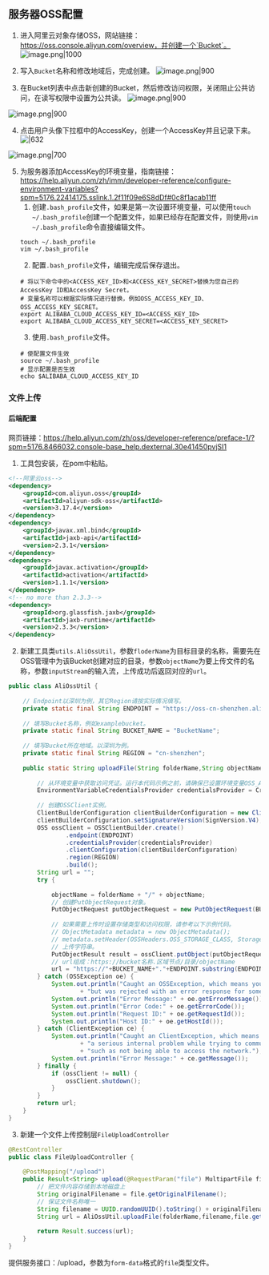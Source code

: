 ## 服务器OSS配置
1. 进入阿里云对象存储OSS，网站链接：https://oss.console.aliyun.com/overview，并创建一个`Bucket`。
![image.png|1000](https://cdn.jsdelivr.net/gh/xuezhaorong/Picgo//Source/fix-dir/picgo/picgo-clipboard-images/2025/03/03/20-02-50-5d8bab29a02ceccf46b531925820a27b-20250303200249-092087.png)

2. 写入`Bucket`名称和修改地域后，完成创建。
![image.png|900](https://cdn.jsdelivr.net/gh/xuezhaorong/Picgo//Source/fix-dir/picgo/picgo-clipboard-images/2025/03/03/20-04-11-f2ae9f360f1623681e9baded778e846e-20250303200411-60edea.png)

3. 在Bucket列表中点击新创建的Bucket，然后修改访问权限，关闭阻止公共访问，在读写权限中设置为公共读。
![image.png|900](https://cdn.jsdelivr.net/gh/xuezhaorong/Picgo//Source/fix-dir/picgo/picgo-clipboard-images/2025/03/03/20-09-36-f5b19005cf0a6a5a7f731515a87830db-20250303200935-e53a87.png)

![image.png|900](https://cdn.jsdelivr.net/gh/xuezhaorong/Picgo//Source/fix-dir/picgo/picgo-clipboard-images/2025/03/03/20-10-26-e73f2d2e8ec3c414977e1cf55e3a3562-20250303201026-0c39bd.png)

4. 点击用户头像下拉框中的AccessKey，创建一个AccessKey并且记录下来。
![|632](https://cdn.jsdelivr.net/gh/xuezhaorong/Picgo//Source/fix-dir/picgo/picgo-clipboard-images/2025/03/03/20-12-08-0f82becf2e291eb80a61d07c6f9daa28-20250303201207-1a73f2.png)

![image.png|700](https://cdn.jsdelivr.net/gh/xuezhaorong/Picgo//Source/fix-dir/picgo/picgo-clipboard-images/2025/03/03/20-14-10-d2eb7bcc8c7ca93f391a93f7aa80469c-20250303201410-eea0e5.png)

5. 为服务器添加AccessKey的环境变量，指南链接：https://help.aliyun.com/zh/imm/developer-reference/configure-environment-variables?spm=5176.22414175.sslink.1.2f11f09e6S8dDf#0c8f1acab11ff
	1. 创建`.bash_profile`文件，如果是第一次设置环境变量，可以使用`touch ~/.bash_profile`创建一个配置文件，如果已经存在配置文件，则使用`vim ~/.bash_profile`命令直接编辑文件。
	```shell
	touch ~/.bash_profile
	vim ~/.bash_profile
	```
	2. 配置`.bash_profile`文件，编辑完成后保存退出。
	```shell
	# 将以下命令中的<ACCESS_KEY_ID>和<ACCESS_KEY_SECRET>替换为您自己的AccessKey ID和AccessKey Secret。
	# 变量名称可以根据实际情况进行替换，例如OSS_ACCESS_KEY_ID、OSS_ACCESS_KEY_SECRET。
	export ALIBABA_CLOUD_ACCESS_KEY_ID=<ACCESS_KEY_ID>
	export ALIBABA_CLOUD_ACCESS_KEY_SECRET=<ACCESS_KEY_SECRET>
	```
	3. 使用`.bash_profile`文件。
	```shell
	# 使配置文件生效
	source ~/.bash_profile
	# 显示配置是否生效
	echo $ALIBABA_CLOUD_ACCESS_KEY_ID
	```

### 文件上传
#### 后端配置
网页链接：https://help.aliyun.com/zh/oss/developer-reference/preface-1/?spm=5176.8466032.console-base_help.dexternal.30e41450pvjSI1
1. 工具包安装，在pom中粘贴。
```xml
<!--阿里云oss-->  
<dependency>  
    <groupId>com.aliyun.oss</groupId>  
    <artifactId>aliyun-sdk-oss</artifactId>  
    <version>3.17.4</version>  
</dependency>  
<dependency>  
    <groupId>javax.xml.bind</groupId>  
    <artifactId>jaxb-api</artifactId>  
    <version>2.3.1</version>  
</dependency>  
<dependency>  
    <groupId>javax.activation</groupId>  
    <artifactId>activation</artifactId>  
    <version>1.1.1</version>  
</dependency>  
<!-- no more than 2.3.3-->  
<dependency>  
    <groupId>org.glassfish.jaxb</groupId>  
    <artifactId>jaxb-runtime</artifactId>  
    <version>2.3.3</version>  
</dependency>
```

2. 新建工具类`utils.AliOssUtil`，参数`floderName`为目标目录的名称，需要先在OSS管理中为该Bucket创建对应的目录，参数`objectName`为要上传文件的名称，参数`inputStream`的输入流，上传成功后返回对应的`url`。
```java
public class AliOssUtil {  
  
    // Endpoint以深圳为例，其它Region请按实际情况填写。  
    private static final String ENDPOINT = "https://oss-cn-shenzhen.aliyuncs.com";  
  
    // 填写Bucket名称，例如examplebucket。  
    private static final String BUCKET_NAME = "BucketName";  
  
    // 填写Bucket所在地域。以深圳为例。  
    private static final String REGION = "cn-shenzhen";  
  
    public static String uploadFile(String folderName,String objectName, InputStream inputStream) throws Exception {  
  
        // 从环境变量中获取访问凭证。运行本代码示例之前，请确保已设置环境变量OSS_ACCESS_KEY_ID和OSS_ACCESS_KEY_SECRET。  
        EnvironmentVariableCredentialsProvider credentialsProvider = CredentialsProviderFactory.newEnvironmentVariableCredentialsProvider();  
  
        // 创建OSSClient实例。  
        ClientBuilderConfiguration clientBuilderConfiguration = new ClientBuilderConfiguration();  
        clientBuilderConfiguration.setSignatureVersion(SignVersion.V4);  
        OSS ossClient = OSSClientBuilder.create()  
                .endpoint(ENDPOINT)  
                .credentialsProvider(credentialsProvider)  
                .clientConfiguration(clientBuilderConfiguration)  
                .region(REGION)  
                .build();  
        String url = "";  
        try {  
  
            objectName = folderName + "/" + objectName;  
            // 创建PutObjectRequest对象。  
            PutObjectRequest putObjectRequest = new PutObjectRequest(BUCKET_NAME, objectName, inputStream);  
  
            // 如果需要上传时设置存储类型和访问权限，请参考以下示例代码。  
            // ObjectMetadata metadata = new ObjectMetadata();  
            // metadata.setHeader(OSSHeaders.OSS_STORAGE_CLASS, StorageClass.Standard.toString());            // metadata.setObjectAcl(CannedAccessControlList.Private);            // putObjectRequest.setMetadata(metadata);  
            // 上传字符串。  
            PutObjectResult result = ossClient.putObject(putObjectRequest);  
            // url组成：https://bucket名称.区域节点/目录/objectName  
            url = "https://"+BUCKET_NAME+"."+ENDPOINT.substring(ENDPOINT.lastIndexOf("/")+1)+"/"+objectName;  
        } catch (OSSException oe) {  
            System.out.println("Caught an OSSException, which means your request made it to OSS, "  
                    + "but was rejected with an error response for some reason.");  
            System.out.println("Error Message:" + oe.getErrorMessage());  
            System.out.println("Error Code:" + oe.getErrorCode());  
            System.out.println("Request ID:" + oe.getRequestId());  
            System.out.println("Host ID:" + oe.getHostId());  
        } catch (ClientException ce) {  
            System.out.println("Caught an ClientException, which means the client encountered "  
                    + "a serious internal problem while trying to communicate with OSS, "  
                    + "such as not being able to access the network.");  
            System.out.println("Error Message:" + ce.getMessage());  
        } finally {  
            if (ossClient != null) {  
                ossClient.shutdown();  
            }  
        }  
        return url;  
    }  
}
```

3. 新建一个文件上传控制层`FileUploadController`
```java
@RestController  
public class FileUploadController {  
  
    @PostMapping("/upload")  
    public Result<String> upload(@RequestParam("file") MultipartFile file,@RequestParam("folderName") String folderName) throws Exception {  
        // 把文件内容存储到本地磁盘上  
        String originalFilename = file.getOriginalFilename();  
        // 保证文件名称唯一  
        String filename = UUID.randomUUID().toString() + originalFilename.substring(originalFilename.lastIndexOf("."));  
        String url = AliOssUtil.uploadFile(folderName,filename,file.getInputStream());  
  
        return Result.success(url);  
    }  
}
```

提供服务接口：/upload，参数为`form-data`格式的`file`类型文件。
